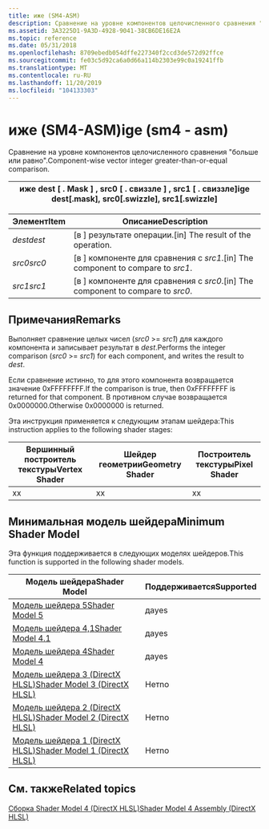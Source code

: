 ```yaml
---
title: иже (SM4-ASM)
description: Сравнение на уровне компонентов целочисленного сравнения "больше или равно".
ms.assetid: 3A3225D1-9A3D-4928-9041-38CB6DE16E2A
ms.topic: reference
ms.date: 05/31/2018
ms.openlocfilehash: 8709ebedb054dffe227340f2ccd3de572d92ffce
ms.sourcegitcommit: fe03c5d92ca6a0d66a114b2303e99c0a19241ffb
ms.translationtype: MT
ms.contentlocale: ru-RU
ms.lasthandoff: 11/20/2019
ms.locfileid: "104133303"
---
```

# <a name="ige-sm4---asm"></a><span data-ttu-id="fecfd-103">иже (SM4-ASM)</span><span class="sxs-lookup"><span data-stu-id="fecfd-103">ige (sm4 - asm)</span></span>

<span data-ttu-id="fecfd-104">Сравнение на уровне компонентов целочисленного сравнения "больше или равно".</span><span class="sxs-lookup"><span data-stu-id="fecfd-104">Component-wise vector integer greater-than-or-equal comparison.</span></span>



| <span data-ttu-id="fecfd-105">иже dest \[ . Mask \] , src0 \[ . свиззле \] , src1 \[ . свиззле\]</span><span class="sxs-lookup"><span data-stu-id="fecfd-105">ige dest\[.mask\], src0\[.swizzle\], src1\[.swizzle\]</span></span> |
|-------------------------------------------------------|



 



| <span data-ttu-id="fecfd-106">Элемент</span><span class="sxs-lookup"><span data-stu-id="fecfd-106">Item</span></span>                                                            | <span data-ttu-id="fecfd-107">Описание</span><span class="sxs-lookup"><span data-stu-id="fecfd-107">Description</span></span>                                           |
|-----------------------------------------------------------------|-------------------------------------------------------|
| <span data-ttu-id="fecfd-108"><span id="dest"></span><span id="DEST"></span>*dest*</span><span class="sxs-lookup"><span data-stu-id="fecfd-108"><span id="dest"></span><span id="DEST"></span>*dest*</span></span><br/> | <span data-ttu-id="fecfd-109">\[в \] результате операции.</span><span class="sxs-lookup"><span data-stu-id="fecfd-109">\[in\] The result of the operation.</span></span><br/>        |
| <span data-ttu-id="fecfd-110"><span id="src0"></span><span id="SRC0"></span>*src0*</span><span class="sxs-lookup"><span data-stu-id="fecfd-110"><span id="src0"></span><span id="SRC0"></span>*src0*</span></span><br/> | <span data-ttu-id="fecfd-111">\[в \] компоненте для сравнения с *src1*.</span><span class="sxs-lookup"><span data-stu-id="fecfd-111">\[in\] The component to compare to *src1*.</span></span><br/> |
| <span data-ttu-id="fecfd-112"><span id="src1"></span><span id="SRC1"></span>*src1*</span><span class="sxs-lookup"><span data-stu-id="fecfd-112"><span id="src1"></span><span id="SRC1"></span>*src1*</span></span><br/> | <span data-ttu-id="fecfd-113">\[в \] компоненте для сравнения с *src0*.</span><span class="sxs-lookup"><span data-stu-id="fecfd-113">\[in\] The component to compare to *src0*.</span></span><br/> |



 

## <a name="remarks"></a><span data-ttu-id="fecfd-114">Примечания</span><span class="sxs-lookup"><span data-stu-id="fecfd-114">Remarks</span></span>

<span data-ttu-id="fecfd-115">Выполняет сравнение целых чисел (*src0*  >=  *src1*) для каждого компонента и записывает результат в *dest*.</span><span class="sxs-lookup"><span data-stu-id="fecfd-115">Performs the integer comparison (*src0* >= *src1*) for each component, and writes the result to *dest*.</span></span>

<span data-ttu-id="fecfd-116">Если сравнение истинно, то для этого компонента возвращается значение 0xFFFFFFFF.</span><span class="sxs-lookup"><span data-stu-id="fecfd-116">If the comparison is true, then 0xFFFFFFFF is returned for that component.</span></span> <span data-ttu-id="fecfd-117">В противном случае возвращается 0x0000000.</span><span class="sxs-lookup"><span data-stu-id="fecfd-117">Otherwise 0x0000000 is returned.</span></span>

<span data-ttu-id="fecfd-118">Эта инструкция применяется к следующим этапам шейдера:</span><span class="sxs-lookup"><span data-stu-id="fecfd-118">This instruction applies to the following shader stages:</span></span>



| <span data-ttu-id="fecfd-119">Вершинный построитель текстуры</span><span class="sxs-lookup"><span data-stu-id="fecfd-119">Vertex Shader</span></span> | <span data-ttu-id="fecfd-120">Шейдер геометрии</span><span class="sxs-lookup"><span data-stu-id="fecfd-120">Geometry Shader</span></span> | <span data-ttu-id="fecfd-121">Построитель текстуры</span><span class="sxs-lookup"><span data-stu-id="fecfd-121">Pixel Shader</span></span> |
|---------------|-----------------|--------------|
| <span data-ttu-id="fecfd-122">x</span><span class="sxs-lookup"><span data-stu-id="fecfd-122">x</span></span>             | <span data-ttu-id="fecfd-123">x</span><span class="sxs-lookup"><span data-stu-id="fecfd-123">x</span></span>               | <span data-ttu-id="fecfd-124">x</span><span class="sxs-lookup"><span data-stu-id="fecfd-124">x</span></span>            |



 

## <a name="minimum-shader-model"></a><span data-ttu-id="fecfd-125">Минимальная модель шейдера</span><span class="sxs-lookup"><span data-stu-id="fecfd-125">Minimum Shader Model</span></span>

<span data-ttu-id="fecfd-126">Эта функция поддерживается в следующих моделях шейдеров.</span><span class="sxs-lookup"><span data-stu-id="fecfd-126">This function is supported in the following shader models.</span></span>



| <span data-ttu-id="fecfd-127">Модель шейдера</span><span class="sxs-lookup"><span data-stu-id="fecfd-127">Shader Model</span></span>                                              | <span data-ttu-id="fecfd-128">Поддерживается</span><span class="sxs-lookup"><span data-stu-id="fecfd-128">Supported</span></span> |
|-----------------------------------------------------------|-----------|
| [<span data-ttu-id="fecfd-129">Модель шейдера 5</span><span class="sxs-lookup"><span data-stu-id="fecfd-129">Shader Model 5</span></span>](d3d11-graphics-reference-sm5.md)        | <span data-ttu-id="fecfd-130">да</span><span class="sxs-lookup"><span data-stu-id="fecfd-130">yes</span></span>       |
| [<span data-ttu-id="fecfd-131">Модель шейдера 4,1</span><span class="sxs-lookup"><span data-stu-id="fecfd-131">Shader Model 4.1</span></span>](dx-graphics-hlsl-sm4.md)              | <span data-ttu-id="fecfd-132">да</span><span class="sxs-lookup"><span data-stu-id="fecfd-132">yes</span></span>       |
| [<span data-ttu-id="fecfd-133">Модель шейдера 4</span><span class="sxs-lookup"><span data-stu-id="fecfd-133">Shader Model 4</span></span>](dx-graphics-hlsl-sm4.md)                | <span data-ttu-id="fecfd-134">да</span><span class="sxs-lookup"><span data-stu-id="fecfd-134">yes</span></span>       |
| [<span data-ttu-id="fecfd-135">Модель шейдера 3 (DirectX HLSL)</span><span class="sxs-lookup"><span data-stu-id="fecfd-135">Shader Model 3 (DirectX HLSL)</span></span>](dx-graphics-hlsl-sm3.md) | <span data-ttu-id="fecfd-136">Нет</span><span class="sxs-lookup"><span data-stu-id="fecfd-136">no</span></span>        |
| [<span data-ttu-id="fecfd-137">Модель шейдера 2 (DirectX HLSL)</span><span class="sxs-lookup"><span data-stu-id="fecfd-137">Shader Model 2 (DirectX HLSL)</span></span>](dx-graphics-hlsl-sm2.md) | <span data-ttu-id="fecfd-138">Нет</span><span class="sxs-lookup"><span data-stu-id="fecfd-138">no</span></span>        |
| [<span data-ttu-id="fecfd-139">Модель шейдера 1 (DirectX HLSL)</span><span class="sxs-lookup"><span data-stu-id="fecfd-139">Shader Model 1 (DirectX HLSL)</span></span>](dx-graphics-hlsl-sm1.md) | <span data-ttu-id="fecfd-140">Нет</span><span class="sxs-lookup"><span data-stu-id="fecfd-140">no</span></span>        |



 

## <a name="related-topics"></a><span data-ttu-id="fecfd-141">См. также</span><span class="sxs-lookup"><span data-stu-id="fecfd-141">Related topics</span></span>

<dl> <dt>

[<span data-ttu-id="fecfd-142">Сборка Shader Model 4 (DirectX HLSL)</span><span class="sxs-lookup"><span data-stu-id="fecfd-142">Shader Model 4 Assembly (DirectX HLSL)</span></span>](dx-graphics-hlsl-sm4-asm.md)
</dt> </dl>

 

 





